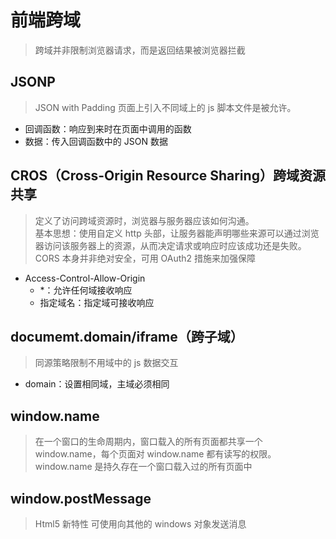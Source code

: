 # 前端跨域

> 跨域并非限制浏览器请求，而是返回结果被浏览器拦截

## JSONP

> JSON with Padding 页面上引入不同域上的 js 脚本文件是被允许。

- 回调函数：响应到来时在页面中调用的函数
- 数据：传入回调函数中的 JSON 数据

## CROS（Cross-Origin Resource Sharing）跨域资源共享

> 定义了访问跨域资源时，浏览器与服务器应该如何沟通。  
> 基本思想：使用自定义 http 头部，让服务器能声明哪些来源可以通过浏览器访问该服务器上的资源，从而决定请求或响应时应该成功还是失败。  
> CORS 本身并非绝对安全，可用 OAuth2 措施来加强保障

- Access-Control-Allow-Origin
  - \*：允许任何域接收响应
  - 指定域名：指定域可接收响应

## documemt.domain/iframe（跨子域）

> 同源策略限制不用域中的 js 数据交互

- domain：设置相同域，主域必须相同

## window.name

> 在一个窗口的生命周期内，窗口载入的所有页面都共享一个 window.name，每个页面对 window.name 都有读写的权限。window.name 是持久存在一个窗口载入过的所有页面中

## window.postMessage

> Html5 新特性 可使用向其他的 windows 对象发送消息
